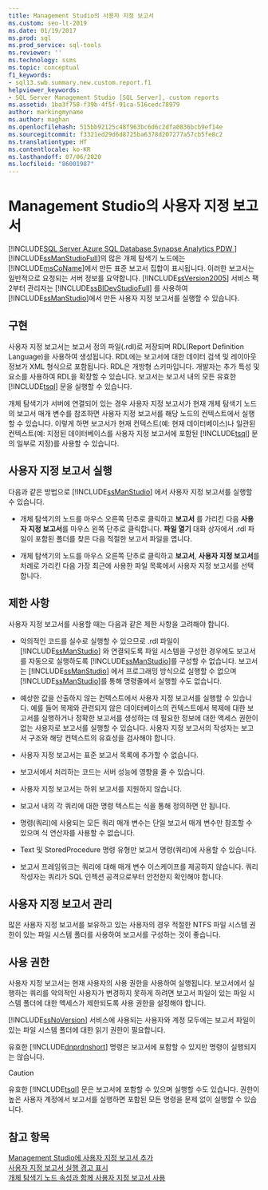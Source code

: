 ```yaml
---
title: Management Studio의 사용자 지정 보고서
ms.custom: seo-lt-2019
ms.date: 01/19/2017
ms.prod: sql
ms.prod_service: sql-tools
ms.reviewer: ''
ms.technology: ssms
ms.topic: conceptual
f1_keywords:
- sql13.swb.summary.new.custom.report.f1
helpviewer_keywords:
- SQL Server Management Studio [SQL Server], custom reports
ms.assetid: 1ba3f758-f39b-4f5f-91ca-516cedc78979
author: markingmyname
ms.author: maghan
ms.openlocfilehash: 515bb92125c48f963bc6d6c2dfa0836bcb9ef14e
ms.sourcegitcommit: f3321ed29d6d8725ba6378d207277a57cb5fe8c2
ms.translationtype: HT
ms.contentlocale: ko-KR
ms.lasthandoff: 07/06/2020
ms.locfileid: "86001987"
---
```

# <a name="custom-reports-in-management-studio"></a>Management Studio의 사용자 지정 보고서
[!INCLUDE[SQL Server Azure SQL Database Synapse Analytics PDW ](../../includes/applies-to-version/sql-asdb-asdbmi-asa-pdw.md)]
[!INCLUDE[ssManStudioFull](../../includes/ssmanstudiofull-md.md)]의 많은 개체 탐색기 노드에는 [!INCLUDE[msCoName](../../includes/msconame_md.md)]에서 만든 표준 보고서 집합이 표시됩니다. 이러한 보고서는 일반적으로 요청되는 서버 정보를 요약합니다. [!INCLUDE[ssVersion2005](../../includes/ssversion2005-md.md)] 서비스 팩 2부터 관리자는 [!INCLUDE[ssBIDevStudioFull](../../includes/ssbidevstudiofull_md.md)] 를 사용하여 [!INCLUDE[ssManStudio](../../includes/ssmanstudio-md.md)]에서 만든 사용자 지정 보고서를 실행할 수 있습니다.  
  
## <a name="implementation"></a>구현  
사용자 지정 보고서는 보고서 정의 파일(.rdl)로 저장되며 RDL(Report Definition Language)을 사용하여 생성됩니다. RDL에는 보고서에 대한 데이터 검색 및 레이아웃 정보가 XML 형식으로 포함됩니다. RDL은 개방형 스키마입니다. 개발자는 추가 특성 및 요소를 사용하여 RDL을 확장할 수 있습니다. 보고서는 보고서 내의 모든 유효한 [!INCLUDE[tsql](../../includes/tsql-md.md)] 문을 실행할 수 있습니다.  
  
개체 탐색기가 서버에 연결되어 있는 경우 사용자 지정 보고서가 현재 개체 탐색기 노드의 보고서 매개 변수를 참조하면 사용자 지정 보고서를 해당 노드의 컨텍스트에서 실행할 수 있습니다. 이렇게 하면 보고서가 현재 컨텍스트(예: 현재 데이터베이스)나 일관된 컨텍스트(예: 지정된 데이터베이스를 사용자 지정 보고서에 포함된 [!INCLUDE[tsql](../../includes/tsql-md.md)] 문의 일부로 지정)를 사용할 수 있습니다.  
  
## <a name="running-a-custom-report"></a>사용자 지정 보고서 실행  
다음과 같은 방법으로 [!INCLUDE[ssManStudio](../../includes/ssmanstudio-md.md)] 에서 사용자 지정 보고서를 실행할 수 있습니다.  
  
-   개체 탐색기의 노드를 마우스 오른쪽 단추로 클릭하고 **보고서** 를 가리킨 다음 **사용자 지정 보고서**를 마우스 왼쪽 단추로 클릭합니다. **파일 열기** 대화 상자에서 .rdl 파일이 포함된 폴더를 찾은 다음 적절한 보고서 파일을 엽니다.  
  
-   개체 탐색기의 노드를 마우스 오른쪽 단추로 클릭하고 **보고서**, **사용자 지정 보고서**를 차례로 가리킨 다음 가장 최근에 사용한 파일 목록에서 사용자 지정 보고서를 선택합니다.  
  
## <a name="limitations"></a>제한 사항  
사용자 지정 보고서를 사용할 때는 다음과 같은 제한 사항을 고려해야 합니다.  
  
-   악의적인 코드를 실수로 실행할 수 있으므로 .rdl 파일이 [!INCLUDE[ssManStudio](../../includes/ssmanstudio-md.md)] 와 연결되도록 파일 시스템을 구성한 경우에도 보고서를 자동으로 실행하도록 [!INCLUDE[ssManStudio](../../includes/ssmanstudio-md.md)]를 구성할 수 없습니다. 보고서는 [!INCLUDE[ssManStudio](../../includes/ssmanstudio-md.md)] 에서 프로그래밍 방식으로 실행할 수 없으며 [!INCLUDE[ssManStudio](../../includes/ssmanstudio-md.md)]를 통해 명령줄에서 실행할 수도 없습니다.  
  
-   예상한 값을 산출하지 않는 컨텍스트에서 사용자 지정 보고서를 실행할 수 있습니다. 예를 들어 복제와 관련되지 않은 데이터베이스의 컨텍스트에서 복제에 대한 보고서를 실행하거나 정확한 보고서를 생성하는 데 필요한 정보에 대한 액세스 권한이 없는 사용자로 보고서를 실행할 수 있습니다. 사용자 지정 보고서의 작성자는 보고서 구조와 해당 컨텍스트의 유효성을 검사해야 합니다.  
  
-   사용자 지정 보고서는 표준 보고서 목록에 추가할 수 없습니다.  
  
-   보고서에서 처리하는 코드는 서버 성능에 영향을 줄 수 있습니다.  
  
-   사용자 지정 보고서는 하위 보고서를 지원하지 않습니다.  
  
-   보고서 내의 각 쿼리에 대한 명령 텍스트는 식을 통해 정의하면 안 됩니다.  
  
-   명령(쿼리)에 사용되는 모든 쿼리 매개 변수는 단일 보고서 매개 변수만 참조할 수 있으며 식 연산자를 사용할 수 없습니다.  
  
-   Text 및 StoredProcedure 명령 유형만 보고서 명령(쿼리)에 사용할 수 있습니다.  
  
-   보고서 프레임워크는 쿼리에 대해 매개 변수 이스케이프를 제공하지 않습니다. 쿼리 작성자는 쿼리가 SQL 인젝션 공격으로부터 안전한지 확인해야 합니다.  
  
## <a name="managing-custom-reports"></a>사용자 지정 보고서 관리  
많은 사용자 지정 보고서를 보유하고 있는 사용자의 경우 적절한 NTFS 파일 시스템 권한이 있는 파일 시스템 폴더를 사용하여 보고서를 구성하는 것이 좋습니다.  
  
## <a name="permissions"></a>사용 권한  
사용자 지정 보고서는 현재 사용자의 사용 권한을 사용하여 실행됩니다. 보고서에서 실행하는 쿼리를 악의적인 사용자가 변경하지 못하게 하려면 보고서 파일이 있는 파일 시스템 폴더에 대한 액세스가 제한되도록 사용 권한을 설정해야 합니다.  
  
[!INCLUDE[ssNoVersion](../../includes/ssnoversion-md.md)] 서비스에 사용되는 사용자와 계정 모두에는 보고서 파일이 있는 파일 시스템 폴더에 대한 읽기 권한이 필요합니다.  
  
유효한 [!INCLUDE[dnprdnshort](../../includes/dnprdnshort_md.md)] 명령은 보고서에 포함할 수 있지만 명령이 실행되지는 않습니다.  
  
> [!CAUTION]  
> 유효한 [!INCLUDE[tsql](../../includes/tsql-md.md)] 문은 보고서에 포함할 수 있으며 실행할 수도 있습니다. 권한이 높은 사용자 계정에서 보고서를 실행하면 포함된 모든 명령을 문제 없이 실행할 수 있습니다.  
  

  
## <a name="see-also"></a>참고 항목  
[Management Studio에 사용자 지정 보고서 추가](../../ssms/object/add-a-custom-report-to-management-studio.md)  
[사용자 지정 보고서 실행 경고 표시](../../ssms/object/unsuppress-run-custom-report-warnings.md)  
[개체 탐색기 노드 속성과 함께 사용자 지정 보고서 사용](../../ssms/object/use-custom-reports-with-object-explorer-node-properties.md)  
  
